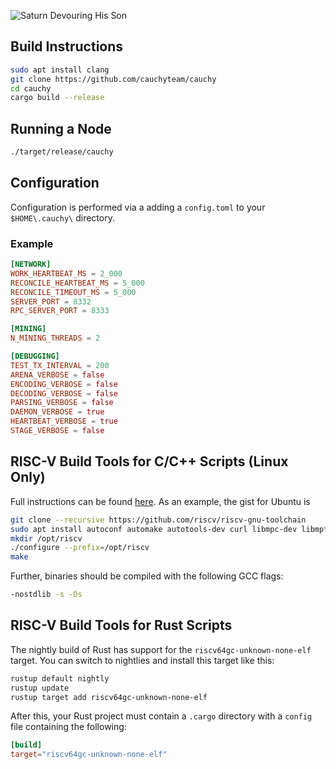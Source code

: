 ![Saturn Devouring His Son](https://i.imgur.com/Ahvi7YS.gif)

## Build Instructions
```bash
sudo apt install clang
git clone https://github.com/cauchyteam/cauchy
cd cauchy
cargo build --release
```

## Running a Node
```bash
./target/release/cauchy
```
## Configuration
Configuration is performed via a adding a `config.toml` to your `$HOME\.cauchy\` directory. 

### Example

```toml
[NETWORK]
WORK_HEARTBEAT_MS = 2_000
RECONCILE_HEARTBEAT_MS = 5_000
RECONCILE_TIMEOUT_MS = 5_000
SERVER_PORT = 8332
RPC_SERVER_PORT = 8333

[MINING]
N_MINING_THREADS = 2

[DEBUGGING]
TEST_TX_INTERVAL = 200
ARENA_VERBOSE = false
ENCODING_VERBOSE = false
DECODING_VERBOSE = false
PARSING_VERBOSE = false
DAEMON_VERBOSE = true
HEARTBEAT_VERBOSE = true
STAGE_VERBOSE = false
```


## RISC-V Build Tools for C/C++ Scripts (Linux Only)
Full instructions can be found [here](https://github.com/riscv/riscv-gnu-toolchain).  As an example, the gist for Ubuntu is

```bash
git clone --recursive https://github.com/riscv/riscv-gnu-toolchain
sudo apt install autoconf automake autotools-dev curl libmpc-dev libmpfr-dev libgmp-dev gawk build-essential bison flex texinfo gperf libtool patchutils bc zlib1g-dev libexpat-dev
mkdir /opt/riscv
./configure --prefix=/opt/riscv
make
```

Further, binaries should be compiled with the following GCC flags:
```bash
-nostdlib -s -Os
```

## RISC-V Build Tools for Rust Scripts
The nightly build of Rust has support for the `riscv64gc-unknown-none-elf` target.  You can switch to nightlies and install this target like this:

```bash
rustup default nightly
rustup update
rustup target add riscv64gc-unknown-none-elf
```
After this, your Rust project must contain a `.cargo` directory with a `config` file containing the following:

```toml
[build]
target="riscv64gc-unknown-none-elf"
```
